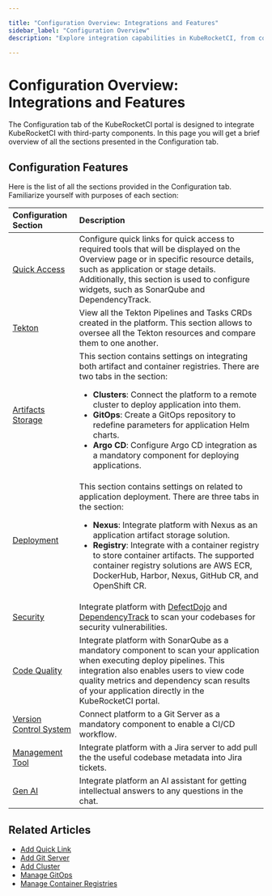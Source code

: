 ```yaml
---

title: "Configuration Overview: Integrations and Features"
sidebar_label: "Configuration Overview"
description: "Explore integration capabilities in KubeRocketCI, from container registries to security tools, enhancing your CI/CD workflows and code quality."

---
```

<!-- markdownlint-disable MD025 -->

# Configuration Overview: Integrations and Features

<head>
  <link rel="canonical" href="https://docs.kuberocketci.io/docs/user-guide/configuration-overview/" />
</head>

The Configuration tab of the KubeRocketCI portal is designed to integrate KubeRocketCI with third-party components. In this page you will get a brief overview of all the sections presented in the Configuration tab.

## Configuration Features

Here is the list of all the sections provided in the Configuration tab. Familiarize yourself with purposes of each section:

| Configuration Section | Description |
|:-|:-|
| [Quick Access](quick-links.md) | Configure quick links for quick access to required tools that will be displayed on the Overview page or in specific resource details, such as application or stage details. Additionally, this section is used to configure widgets, such as SonarQube and DependencyTrack. |
| [Tekton](../user-guide/tekton-pipelines.md) | View all the Tekton Pipelines and Tasks CRDs created in the platform. This section allows to oversee all the Tekton resources and compare them to one another. |
| [Artifacts Storage](../user-guide/manage-container-registries.md) | This section contains settings on integrating both artifact and container registries. There are two tabs in the section:<ul><li><strong>Clusters</strong>: Connect the platform to a remote cluster to deploy application into them.</li><li><strong>GitOps</strong>: Create a GitOps repository to redefine parameters for application Helm charts.</li><li><strong>Argo CD</strong>: Configure Argo CD integration as a mandatory component for deploying applications.</li></ul> |
| [Deployment](../quick-start/integrate-container-registry.md) | This section contains settings on related to application deployment. There are three tabs in the section:<ul><li><strong>Nexus</strong>: Integrate platform with Nexus as an application artifact storage solution.</li><li><strong>Registry</strong>: Integrate with a container registry to store container artifacts. The supported container registry solutions are AWS ECR, DockerHub, Harbor, Nexus, GitHub CR, and OpenShift CR.</li></ul> |
| [Security](../operator-guide/devsecops/overview.md) | Integrate platform with [DefectDojo](../operator-guide/devsecops/defectdojo.md) and [DependencyTrack](../operator-guide/devsecops/dependency-track.md) to scan your codebases for security vulnerabilities.|
| [Code Quality](../operator-guide/code-quality/sonarqube.md) | Integrate platform with SonarQube as a mandatory component to scan your application when executing deploy pipelines. This integration also enables users to view code quality metrics and dependency scan results of your application directly in the KubeRocketCI portal. |
| [Version Control System](../user-guide/add-git-server.md) | Connect platform to a Git Server as a mandatory component to enable a CI/CD workflow. |
| [Management Tool](../operator-guide/project-management-and-reporting/jira-integration.md) | Integrate platform with a Jira server to add pull the the useful codebase metadata into Jira tickets. |
| [Gen AI](../user-guide/add-ai-assistant.md) | Integrate platform an AI assistant for getting intellectual answers to any questions in the chat. |

## Related Articles

* [Add Quick Link](quick-links.md)
* [Add Git Server](add-git-server.md)
* [Add Cluster](add-cluster.md)
* [Manage GitOps](gitops.md)
* [Manage Container Registries](manage-container-registries.md)
